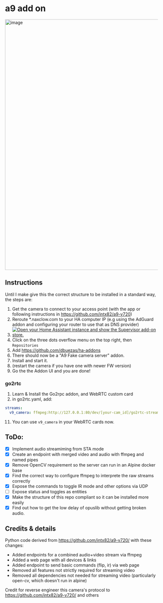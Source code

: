 # a9 add on

<img width="826" alt="image" src="https://github.com/dbuezas/a9-camera-ha-add-on/assets/777196/8ea61525-02b7-40ac-8853-0c2f63285a2d">

## Instructions

Until I make give this the correct structure to be installed in a standard way, the steps are:

1. Get the camera to connect to your access point (with the app or following instructions in https://github.com/intx82/a9-v720)
2. Reroute \*.naxclow.com to your HA computer IP (e.g using the AdGuard addon and configuring your router to use that as DNS provider)
3. [![Open your Home Assistant instance and show the Supervisor add-on store.](https://my.home-assistant.io/badges/supervisor_store.svg)](https://my.home-assistant.io/redirect/supervisor_store/)
4. Click on the three dots overflow menu on the top right, then `Repositories`
5. Add https://github.com/dbuezas/ha-addons
6. There should now be a "A9 Fake camera server" addon.
7. Install and start it.
8. (restart the camera if you have one with newer FW version)
9. Go the the Addon UI and you are done!

### go2rtc

1. Learn & Install the Go2rpc addon, and WebRTC custom card
2. in go2rtc.yaml, add:

```yaml
streams:
  v9_camera: ffmpeg:http://127.0.0.1:80/dev/[your-cam_id]/go2rtc-stream#video=h264#audio=copy
```

11. You can use `v9_camera` in your WebRTC cards now.

## ToDo:

- [x] Implement audio streamiming from STA mode
- [x] Create an endpoint with merged video and audio with ffmpeg and named pipes
- [x] Remove OpenCV requirement so the server can run in an Alpine docker base
- [x] Find the correct way to configure ffmpeg to interprete the raw streams correctly
- [x] Expose the commands to toggle IR mode and other options via UDP
- [ ] Expose status and toggles as entities
- [x] Make the structure of this repo compliant so it can be installed more easily
- [x] Find out how to get the low delay of opuslib without getting broken audio.

## Credits & details

Python code derived from https://github.com/intx82/a9-v720/ with these changes:

- Added endpoints for a combined audio+video stream via ffmpeg
- Added a web page with all devices & links
- Added endpoint to send basic commands (flip, ir) via web page
- Removed all features not strictly required for streaming video
- Removed all dependencies not needed for streaming video (particularly open-cv, which doesn't run in alpine)

Credit for reverse engineer this camera's protocol to https://github.com/intx82/a9-v720/ and others
